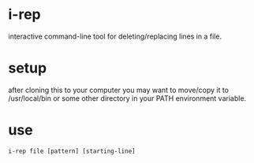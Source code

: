 # i-rep
interactive command-line tool for deleting/replacing lines in a file.
# setup
after cloning this to your computer you may want to move/copy it to /usr/local/bin or some other directory in your PATH environment variable.  
# use
```i-rep file [pattern] [starting-line]```

